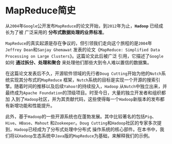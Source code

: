 MapReduce简史
=======================================================================
从`2004`年`Google`公开发布`MapReduce`的论文开始，到`2012`年为止，**`Hadoop`** 已经成长为了被
广泛采用的 **分布式数据处理的业界标准**。

`MapReduce`的真实起源是存在争议的，但引领我们走向这个旅程的是`2004`年`Jeffrey Dean`和`Sanjay Ghemawat`
发表的论文《`MapReduce: Simplified Data Processing on Large Clusters`》。这篇论文此后被广泛
引用，它描述了`Google`如何 **通过拆分、处理和聚合** 来处理他们那些大到令人难以置信的数据集。

在这篇论文发表后不久，开源软件领域的先行者`Doug Cutting`开始为他的`Nutch`系统实现其分布式的`MapReduce`
框架，`Nutch`系统的目标是实现一个开源的搜索引擎。随着时间的推移以及后续`Yahoo!`的持续投入，`Hadoop`
从`Nutch`中独立出来，并最终成为`Apache Foundation`的顶级项目。时至今日，大量的独立开发者和组织都加
入到了`Hadoop`社区，并为其贡献代码，这些使得每一个`Hadoop`新版本的发布都有新增功能和性能提升。

此外，基于`Hadoop`的一些开源系统也在蓬勃发展。其中比较著名的包括`Pig`、`Hive`、`HBase`、`Mahout`
和`Zookeeper`。`Doug Cutting`和`Hadoop`社区的专家多次提到，`Hadoop`已经成为了分布式处理中分布式
操作系统的核心部件。在本书中，我们将以`Hadoop`生态系统中`Java`版的`MapReduce`为基础，来解释我们的示例。



